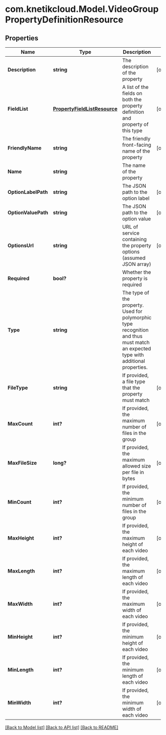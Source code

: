 # com.knetikcloud.Model.VideoGroupPropertyDefinitionResource
## Properties

Name | Type | Description | Notes
------------ | ------------- | ------------- | -------------
**Description** | **string** | The description of the property | [optional] 
**FieldList** | [**PropertyFieldListResource**](PropertyFieldListResource.md) | A list of the fields on both the property definition and property of this type | [optional] 
**FriendlyName** | **string** | The friendly front-facing name of the property | [optional] 
**Name** | **string** | The name of the property | 
**OptionLabelPath** | **string** | The JSON path to the option label | [optional] 
**OptionValuePath** | **string** | The JSON path to the option value | [optional] 
**OptionsUrl** | **string** | URL of service containing the property options (assumed JSON array) | [optional] 
**Required** | **bool?** | Whether the property is required | 
**Type** | **string** | The type of the property. Used for polymorphic type recognition and thus must match an expected type with additional properties. | 
**FileType** | **string** | If provided, a file type that the property must match | [optional] 
**MaxCount** | **int?** | If provided, the maximum number of files in the group | [optional] 
**MaxFileSize** | **long?** | If provided, the maximum allowed size per file in bytes | [optional] 
**MinCount** | **int?** | If provided, the minimum number of files in the group | [optional] 
**MaxHeight** | **int?** | If provided, the maximum height of each video | [optional] 
**MaxLength** | **int?** | If provided, the maximum length of each video | [optional] 
**MaxWidth** | **int?** | If provided, the maximum width of each video | [optional] 
**MinHeight** | **int?** | If provided, the minimum height of each video | [optional] 
**MinLength** | **int?** | If provided, the minimum length of each video | [optional] 
**MinWidth** | **int?** | If provided, the minimum width of each video | [optional] 

[[Back to Model list]](../README.md#documentation-for-models) [[Back to API list]](../README.md#documentation-for-api-endpoints) [[Back to README]](../README.md)

